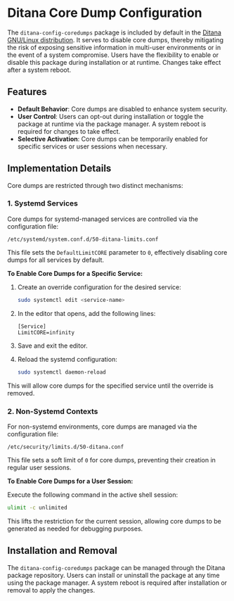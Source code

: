 # Ditana Core Dump Configuration

The `ditana-config-coredumps` package is included by default in the [Ditana GNU/Linux distribution](https://ditana.org). It serves to disable core dumps, thereby mitigating the risk of exposing sensitive information in multi-user environments or in the event of a system compromise. Users have the flexibility to enable or disable this package during installation or at runtime. Changes take effect after a system reboot.

## Features

- **Default Behavior**: Core dumps are disabled to enhance system security.
- **User Control**: Users can opt-out during installation or toggle the package at runtime via the package manager. A system reboot is required for changes to take effect.
- **Selective Activation**: Core dumps can be temporarily enabled for specific services or user sessions when necessary.

## Implementation Details

Core dumps are restricted through two distinct mechanisms:

### 1. Systemd Services

Core dumps for systemd-managed services are controlled via the configuration file:

```
/etc/systemd/system.conf.d/50-ditana-limits.conf
```

This file sets the `DefaultLimitCORE` parameter to `0`, effectively disabling core dumps for all services by default.

**To Enable Core Dumps for a Specific Service:**

1. Create an override configuration for the desired service:

   ```bash
   sudo systemctl edit <service-name>
   ```

2. In the editor that opens, add the following lines:

   ```
   [Service]
   LimitCORE=infinity
   ```

3. Save and exit the editor.

4. Reload the systemd configuration:

   ```bash
   sudo systemctl daemon-reload
   ```

This will allow core dumps for the specified service until the override is removed.

### 2. Non-Systemd Contexts

For non-systemd environments, core dumps are managed via the configuration file:

```
/etc/security/limits.d/50-ditana.conf
```

This file sets a soft limit of `0` for core dumps, preventing their creation in regular user sessions.

**To Enable Core Dumps for a User Session:**

Execute the following command in the active shell session:

```bash
ulimit -c unlimited
```

This lifts the restriction for the current session, allowing core dumps to be generated as needed for debugging purposes.

## Installation and Removal

The `ditana-config-coredumps` package can be managed through the Ditana package repository. Users can install or uninstall the package at any time using the package manager. A system reboot is required after installation or removal to apply the changes.
